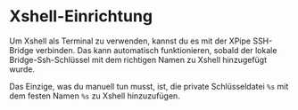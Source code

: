 # Xshell-Einrichtung

Um Xshell als Terminal zu verwenden, kannst du es mit der XPipe SSH-Bridge verbinden. Das kann automatisch funktionieren, sobald der lokale Bridge-Ssh-Schlüssel mit dem richtigen Namen zu Xshell hinzugefügt wurde.

Das Einzige, was du manuell tun musst, ist, die private Schlüsseldatei `%s` mit dem festen Namen `%s` zu Xshell hinzuzufügen.